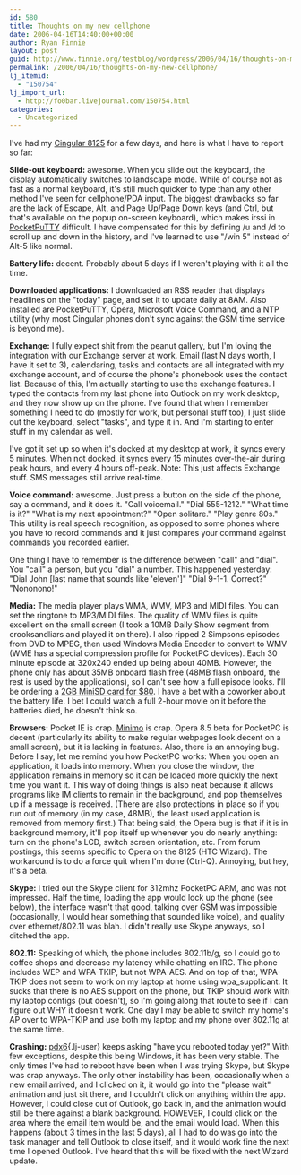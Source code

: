 ```yaml
---
id: 580
title: Thoughts on my new cellphone
date: 2006-04-16T14:40:00+00:00
author: Ryan Finnie
layout: post
guid: http://www.finnie.org/testblog/wordpress/2006/04/16/thoughts-on-my-new-cellphone/
permalink: /2006/04/16/thoughts-on-my-new-cellphone/
lj_itemid:
  - "150754"
lj_import_url:
  - http://fo0bar.livejournal.com/150754.html
categories:
  - Uncategorized
---
```

I've had my [Cingular 8125](http://www.cingular.com/8125_consumer) for a few days, and here is what I have to report so far:

**Slide-out keyboard:** awesome. When you slide out the keyboard, the display automatically switches to landscape mode. While of course not as fast as a normal keyboard, it's still much quicker to type than any other method I've seen for cellphone/PDA input. The biggest drawbacks so far are the lack of Escape, Alt, and Page Up/Page Down keys (and Ctrl, but that's available on the popup on-screen keyboard), which makes irssi in [PocketPuTTY](http://www.pocketputty.net/) difficult. I have compensated for this by defining /u and /d to scroll up and down in the history, and I've learned to use "/win 5" instead of Alt-5 like normal.

**Battery life:** decent. Probably about 5 days if I weren't playing with it all the time.

**Downloaded applications:** I downloaded an RSS reader that displays headlines on the "today" page, and set it to update daily at 8AM. Also installed are PocketPuTTY, Opera, Microsoft Voice Command, and a NTP utility (why most Cingular phones don't sync against the GSM time service is beyond me).

**Exchange:** I fully expect shit from the peanut gallery, but I'm loving the integration with our Exchange server at work. Email (last N days worth, I have it set to 3), calendaring, tasks and contacts are all integrated with my exchange account, and of course the phone's phonebook uses the contact list. Because of this, I'm actually starting to use the exchange features. I typed the contacts from my last phone into Outlook on my work desktop, and they now show up on the phone. I've found that when I remember something I need to do (mostly for work, but personal stuff too), I just slide out the keyboard, select "tasks", and type it in. And I'm starting to enter stuff in my calendar as well.

I've got it set up so when it's docked at my desktop at work, it syncs every 5 minutes. When not docked, it syncs every 15 minutes over-the-air during peak hours, and every 4 hours off-peak. Note: This just affects Exchange stuff. SMS messages still arrive real-time.

**Voice command:** awesome. Just press a button on the side of the phone, say a command, and it does it. "Call voicemail." "Dial 555-1212." "What time is it?" "What is my next appointment?" "Open solitare." "Play genre 80s." This utility is real speech recognition, as opposed to some phones where you have to record commands and it just compares your command against commands you recorded earlier.

One thing I have to remember is the difference between "call" and "dial". You "call" a person, but you "dial" a number. This happened yesterday: "Dial John [last name that sounds like 'eleven']" "Dial 9-1-1. Correct?" "Nononono!"

**Media:** The media player plays WMA, WMV, MP3 and MIDI files. You can set the ringtone to MP3/MIDI files. The quality of WMV files is quite excellent on the small screen (I took a 10MB Daily Show segment from crooksandliars and played it on there). I also ripped 2 Simpsons episodes from DVD to MPEG, then used Windows Media Encoder to convert to WMV (WME has a special compression profile for PocketPC devices). Each 30 minute episode at 320x240 ended up being about 40MB. However, the phone only has about 35MB onboard flash free (48MB flash onboard, the rest is used by the applications), so I can't see how a full episode looks. I'll be ordering a [2GB MiniSD card for $80](http://www.supermediastore.com/adata-2gb-minisd-card.html). I have a bet with a coworker about the battery life. I bet I could watch a full 2-hour movie on it before the batteries died, he doesn't think so.

**Browsers:** Pocket IE is crap. [Minimo](http://www.mozilla.org/projects/minimo/) is crap. Opera 8.5 beta for PocketPC is decent (particularly its ability to make regular webpages look decent on a small screen), but it is lacking in features. Also, there is an annoying bug. Before I say, let me remind you how PocketPC works: When you open an application, it loads into memory. When you close the window, the application remains in memory so it can be loaded more quickly the next time you want it. This way of doing things is also neat because it allows programs like IM clients to remain in the background, and pop themselves up if a message is received. (There are also protections in place so if you run out of memory (in my case, 48MB), the least used application is removed from memory first.) That being said, the Opera bug is that if it is in background memory, it'll pop itself up whenever you do nearly anything: turn on the phone's LCD, switch screen orientation, etc. From forum postings, this seems specific to Opera on the 8125 (HTC Wizard). The workaround is to do a force quit when I'm done (Ctrl-Q). Annoying, but hey, it's a beta.

**Skype:** I tried out the Skype client for 312mhz PocketPC ARM, and was not impressed. Half the time, loading the app would lock up the phone (see below), the interface wasn't that good, talking over GSM was impossible (occasionally, I would hear something that sounded like voice), and quality over ethernet/802.11 was blah. I didn't really use Skype anyways, so I ditched the app. 

**802.11:** Speaking of which, the phone includes 802.11b/g, so I could go to coffee shops and decrease my latency while chatting on IRC. The phone includes WEP and WPA-TKIP, but not WPA-AES. And on top of that, WPA-TKIP does not seem to work on my laptop at home using wpa_supplicant. It sucks that there is no AES support on the phone, but TKIP should work with my laptop configs (but doesn't), so I'm going along that route to see if I can figure out WHY it doesn't work. One day I may be able to switch my home's AP over to WPA-TKIP and use both my laptop and my phone over 802.11g at the same time.

**Crashing:** [pdx6](http://www.livejournal.com/users/pdx6){.lj-user} keeps asking "have you rebooted today yet?" With few exceptions, despite this being Windows, it has been very stable. The only times I've had to reboot have been when I was trying Skype, but Skype was crap anyways. The only other instability has been, occasionally when a new email arrived, and I clicked on it, it would go into the "please wait" animation and just sit there, and I couldn't click on anything within the app. However, I could close out of Outlook, go back in, and the animation would still be there against a blank background. HOWEVER, I could click on the area where the email item would be, and the email would load. When this happens (about 3 times in the last 5 days), all I had to do was go into the task manager and tell Outlook to close itself, and it would work fine the next time I opened Outlook. I've heard that this will be fixed with the next Wizard update.
